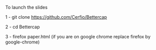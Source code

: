 To launch the slides

1 - git clone https://github.com/Cerfio/Bettercap

2 - cd Bettercap

3 - firefox paper.html (if you are on google chrome replace firefox by google-chrome)
